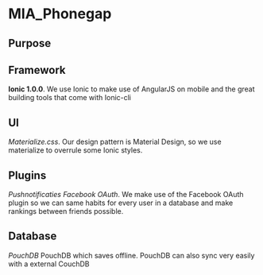 # MIA_Phonegap

## Purpose

## Framework
**Ionic 1.0.0**. We use Ionic to make use of AngularJS on mobile and the great building tools that come with Ionic-cli

## UI
_Materialize.css_. Our design pattern is Material Design, so we use materialize to overrule some Ionic styles.

## Plugins
_Pushnotificaties_
_Facebook OAuth_. We make use of the Facebook OAuth plugin so we can same habits for every user in a database and make rankings between friends possible.


## Database
_PouchDB_ PouchDB which saves offline. PouchDB can also sync very easily with a external CouchDB
